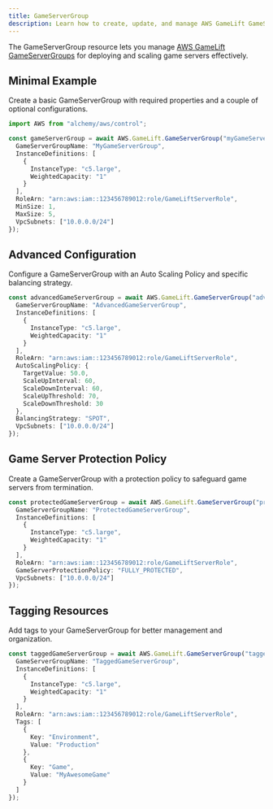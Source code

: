 ```yaml
---
title: GameServerGroup
description: Learn how to create, update, and manage AWS GameLift GameServerGroups using Alchemy Cloud Control.
---
```


The GameServerGroup resource lets you manage [AWS GameLift GameServerGroups](https://docs.aws.amazon.com/gamelift/latest/userguide/) for deploying and scaling game servers effectively.

## Minimal Example

Create a basic GameServerGroup with required properties and a couple of optional configurations.

```ts
import AWS from "alchemy/aws/control";

const gameServerGroup = await AWS.GameLift.GameServerGroup("myGameServerGroup", {
  GameServerGroupName: "MyGameServerGroup",
  InstanceDefinitions: [
    {
      InstanceType: "c5.large",
      WeightedCapacity: "1"
    }
  ],
  RoleArn: "arn:aws:iam::123456789012:role/GameLiftServerRole",
  MinSize: 1,
  MaxSize: 5,
  VpcSubnets: ["10.0.0.0/24"]
});
```

## Advanced Configuration

Configure a GameServerGroup with an Auto Scaling Policy and specific balancing strategy.

```ts
const advancedGameServerGroup = await AWS.GameLift.GameServerGroup("advancedGameServerGroup", {
  GameServerGroupName: "AdvancedGameServerGroup",
  InstanceDefinitions: [
    {
      InstanceType: "c5.large",
      WeightedCapacity: "1"
    }
  ],
  RoleArn: "arn:aws:iam::123456789012:role/GameLiftServerRole",
  AutoScalingPolicy: {
    TargetValue: 50.0,
    ScaleUpInterval: 60,
    ScaleDownInterval: 60,
    ScaleUpThreshold: 70,
    ScaleDownThreshold: 30
  },
  BalancingStrategy: "SPOT",
  VpcSubnets: ["10.0.0.0/24"]
});
```

## Game Server Protection Policy

Create a GameServerGroup with a protection policy to safeguard game servers from termination.

```ts
const protectedGameServerGroup = await AWS.GameLift.GameServerGroup("protectedGameServerGroup", {
  GameServerGroupName: "ProtectedGameServerGroup",
  InstanceDefinitions: [
    {
      InstanceType: "c5.large",
      WeightedCapacity: "1"
    }
  ],
  RoleArn: "arn:aws:iam::123456789012:role/GameLiftServerRole",
  GameServerProtectionPolicy: "FULLY_PROTECTED",
  VpcSubnets: ["10.0.0.0/24"]
});
```

## Tagging Resources

Add tags to your GameServerGroup for better management and organization.

```ts
const taggedGameServerGroup = await AWS.GameLift.GameServerGroup("taggedGameServerGroup", {
  GameServerGroupName: "TaggedGameServerGroup",
  InstanceDefinitions: [
    {
      InstanceType: "c5.large",
      WeightedCapacity: "1"
    }
  ],
  RoleArn: "arn:aws:iam::123456789012:role/GameLiftServerRole",
  Tags: [
    {
      Key: "Environment",
      Value: "Production"
    },
    {
      Key: "Game",
      Value: "MyAwesomeGame"
    }
  ]
});
```